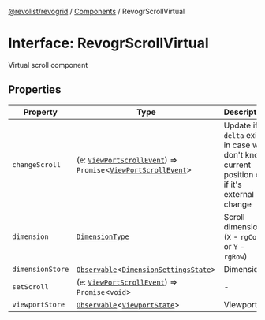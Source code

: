 [@revolist/revogrid](README.md) / [Components](Namespace.Components.md) / RevogrScrollVirtual

# Interface: RevogrScrollVirtual

Virtual scroll component

## Properties

| Property | Type | Description | Defined in |
| ------ | ------ | ------ | ------ |
| `changeScroll` | (`e`: [`ViewPortScrollEvent`](TypeAlias.ViewPortScrollEvent.md)) => `Promise`\<[`ViewPortScrollEvent`](TypeAlias.ViewPortScrollEvent.md)\> | Update if `delta` exists in case we don't know current position or if it's external change | [src/components.d.ts:621](https://github.com/revolist/revogrid/blob/424884a9332ccde4a5d40c39536fe61d1ccacbfc/src/components.d.ts#L621) |
| `dimension` | [`DimensionType`](TypeAlias.DimensionType.md) | Scroll dimension (`X` - `rgCol` or `Y` - `rgRow`) | [src/components.d.ts:625](https://github.com/revolist/revogrid/blob/424884a9332ccde4a5d40c39536fe61d1ccacbfc/src/components.d.ts#L625) |
| `dimensionStore` | [`Observable`](TypeAlias.Observable.md)\<[`DimensionSettingsState`](Interface.DimensionSettingsState.md)\> | Dimensions | [src/components.d.ts:629](https://github.com/revolist/revogrid/blob/424884a9332ccde4a5d40c39536fe61d1ccacbfc/src/components.d.ts#L629) |
| `setScroll` | (`e`: [`ViewPortScrollEvent`](TypeAlias.ViewPortScrollEvent.md)) => `Promise`\<`void`\> | - | [src/components.d.ts:630](https://github.com/revolist/revogrid/blob/424884a9332ccde4a5d40c39536fe61d1ccacbfc/src/components.d.ts#L630) |
| `viewportStore` | [`Observable`](TypeAlias.Observable.md)\<[`ViewportState`](Interface.ViewportState.md)\> | Viewport | [src/components.d.ts:634](https://github.com/revolist/revogrid/blob/424884a9332ccde4a5d40c39536fe61d1ccacbfc/src/components.d.ts#L634) |
